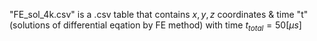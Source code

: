 "FE_sol_4k.csv" is a .csv table that contains $x, y, z$ coordinates & time "t" (solutions of differential eqation by FE method) with time 
$t_{total} = 50 [\mu s]$
